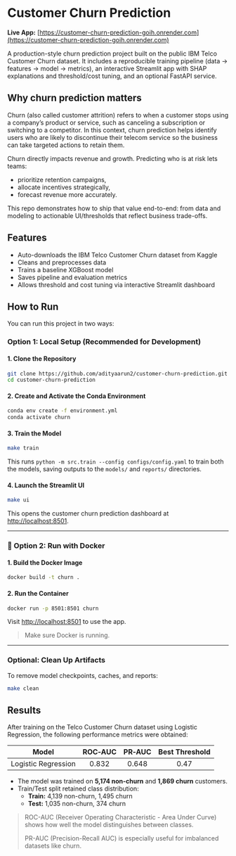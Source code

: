 # Customer Churn Prediction

**Live App:** [https://customer-churn-prediction-goih.onrender.com](https://customer-churn-prediction-goih.onrender.com)

A production-style churn prediction project built on the public IBM Telco Customer Churn dataset. It includes a reproducible training pipeline (data → features → model → metrics), an interactive Streamlit app with SHAP explanations and threshold/cost tuning, and an optional FastAPI service.

## Why churn prediction matters

Churn (also called customer attrition) refers to when a customer stops using a company’s product or service, such as canceling a subscription or switching to a competitor. In this context, churn prediction helps identify users who are likely to discontinue their telecom service so the business can take targeted actions to retain them.

Churn directly impacts revenue and growth. Predicting who is at risk lets teams:
- prioritize retention campaigns,
- allocate incentives strategically,
- forecast revenue more accurately.

This repo demonstrates how to ship that value end-to-end: from data and modeling to actionable UI/thresholds that reflect business trade-offs.

## Features
- Auto-downloads the IBM Telco Customer Churn dataset from Kaggle
- Cleans and preprocesses data
- Trains a baseline XGBoost model
- Saves pipeline and evaluation metrics
- Allows threshold and cost tuning via interactive Streamlit dashboard

## How to Run
You can run this project in two ways:

### Option 1: Local Setup (Recommended for Development)

#### 1. Clone the Repository
```bash
git clone https://github.com/adityaarun2/customer-churn-prediction.git
cd customer-churn-prediction
```

#### 2. Create and Activate the Conda Environment
```bash
conda env create -f environment.yml
conda activate churn
```

#### 3. Train the Model
```bash
make train
```
This runs `python -m src.train --config configs/config.yaml` to train both the models, saving outputs to the `models/` and `reports/` directories.

#### 4. Launch the Streamlit UI
```bash
make ui
```
This opens the customer churn prediction dashboard at [http://localhost:8501](http://localhost:8501).

---

### 🐳 Option 2: Run with Docker

#### 1. Build the Docker Image
```bash
docker build -t churn .
```

#### 2. Run the Container
```bash
docker run -p 8501:8501 churn
```

Visit [http://localhost:8501](http://localhost:8501) to use the app.

> Make sure Docker is running.

---

### Optional: Clean Up Artifacts
To remove model checkpoints, caches, and reports:
```bash
make clean
```

## Results

After training on the Telco Customer Churn dataset using Logistic Regression, the following performance metrics were obtained:

| Model               | ROC‑AUC | PR‑AUC | Best Threshold |
|---------------------|:-------:|:------:|:--------------:|
| Logistic Regression | 0.832   | 0.648  | 0.47           |

- The model was trained on **5,174 non-churn** and **1,869 churn** customers.
- Train/Test split retained class distribution:
  - **Train:** 4,139 non-churn, 1,495 churn
  - **Test:** 1,035 non-churn, 374 churn

> ROC-AUC (Receiver Operating Characteristic - Area Under Curve) shows how well the model distinguishes between classes.
>
> PR-AUC (Precision-Recall AUC) is especially useful for imbalanced datasets like churn.
